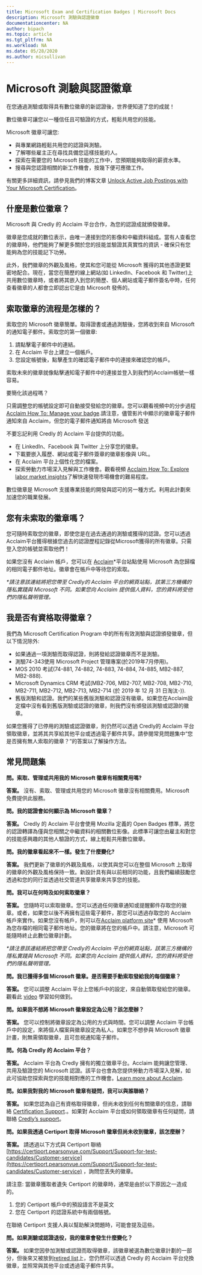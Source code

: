 ```yaml
---
title: Microsoft Exam and Certification Badges | Microsoft Docs
description: Microsoft 測驗與認證徽章 
documentationcenter: NA 
author: bipach
ms.topic: article
ms.tgt_pltfrm: NA
ms.workload: NA
ms.date: 05/28/2020
ms.author: micsullivan
---
```

# Microsoft 測驗與認證徽章

在您通過測驗或取得具有數位徽章的新認證後，世界便知道了您的成就！

數位徽章可讓您以一種信任且可驗證的方式，輕鬆共用您的技能。

Microsoft 徽章可讓您: 

- 與專業網路輕鬆共用您的認證與測驗。
- 了解哪些雇主正在尋找具備您這樣技能的人。
- 探索在需要您的 Microsoft 技能的工作中，您預期能夠取得的薪資水準。
- 搜尋與您認證相關的新工作機會，按幾下便可應徵工作。

有關更多詳細資訊，請參見我們的博客文章 [Unlock Active Job Postings with Your Microsoft Certification](/learn/certifications/posts/unlock-active-job-postings-with-your-microsoft-certification)。

## 什麼是數位徽章？

Microsoft 與 Credly 的 Acclaim 平台合作，為您的認證成就頒發徽章。

徽章是您成就的數位表示，由唯一連接到您的影像和中繼資料組成。當有人查看您的徽章時，他們能夠了解更多關於您的技能並驗證其真實性的資訊 - 確保只有您能夠為您的技能記下功勞。

此外，我們徽章的外觀及風格，使其和您可能從 Microsoft 獲得的其他憑證更緊密地配合。現在，當您在簡歷的線上網站(如 LinkedIn、Facebook 和 Twitter)上共用數位徽章時，或者將其嵌入到您的簡歷、個人網站或電子郵件簽名中時，任何查看徽章的人都會立即認出它是由 Microsoft 發佈的。

## 索取徽章的流程是怎樣的？

索取您的 Microsoft 徽章簡單。取得證書或通過測驗後，您將收到來自 Microsoft 的通知電子郵件。索取您的第一個徽章:   

1. 請點擊電子郵件中的連結。
2. 在 Acclaim 平台上建立一個帳戶。
3. 您設定帳號後，點擊產生的確認電子郵件中的連接來確認您的帳戶。

索取未來的徽章就像點擊通知電子郵件中的連接並登入到我們的Acclaim帳號一樣容易。

要簡化該過程嗎？

只需調整您的帳號設定即可自動接受發給您的徽章。您可以觀看視頻中的分步過程 [Acclaim How To: Manage your badge](https://www.youtube.com/watch?v=rMeSQM0h1_Y).請注意，儘管影片中顯示的徽章電子郵件通知來自 Acclaim，但您的電子郵件通知將由 Microsoft 發送

不要忘記利用 Credly 的 Acclaim 平台提供的功能。

- 在 LinkedIn、Facebook 與 Twitter 上分享您的徽章。
- 下載要嵌入履歷、網站或電子郵件簽章的徽章影像與 URL。
- 在 Acclaim 平台上個性化您的檔案。
- 探索勞動力市場深入見解與工作機會。觀看視頻 [Acclaim How To: Explore labor market insights](https://www.youtube.com/watch?v=G4qBl17VgBo)了解快速發現市場機會的難易程度。

數位徽章是 Microsoft 支援專業技能的開發與認可的另一種方式。利用此計劃來加速您的職業發展。

## 您有未索取的徽章嗎？

您可隨時索取您的徽章，即使您是在過去通過的測驗或獲得的認證。您可以透過Acclaim平台獲得根據您過去的認證歷程記錄從Microsoft獲得的所有徽章。只需登入您的帳號並索取他們！

如果您沒有 Acclaim  帳戶，您可以在 [Acclaim](https://www.youracclaim.com/)*平台站點使用 Microsoft 為您歸檔的相同電子郵件地址。徽章會在帳戶中等待您的索取。

_*請注意該連結將把您帶至 Credly的 Acclaim 平台的網頁站點，該第三方機構的隱私實踐與 Microsoft 不同。如果您向 Acclaim 提供個人資料，您的資料將受他們的隱私聲明管理。_

## 我是否有資格取得徽章？

我們為 Microsoft Certification Program 中的所有有效測驗與認證頒發徽章，但以下情況除外:   

- 如果通過一項測驗而取得認證，則將發給認證徽章而不是測驗。
- 測驗74-343使用 Microsoft Project 管理專案(於2019年7月停用)。
- MOS 2010 考試(74-881, 74-882, 74-883, 74-884, 74-885, MB2-887, MB2-888).
- Microsoft Dynamics CRM 考試(MB2-706, MB2-707, MB2-708, MB2-710, MB2-711, MB2-712, MB2-713, MB2-714 (於 2019 年 12 月 31 日淘汰-)).
- 舊版測驗和認證。我們的某些舊版測驗和認證沒有徽章。如果您在Acclaim設定檔中沒有看到舊版測驗或認證的徽章，則我們沒有頒發該測驗或認證的徽章。

如果您獲得了已停用的測驗或認證徽章，則仍然可以透過 Credly的 Acclaim 平台領取徽章，並將其共享給其他平台或透過電子郵件共享。請參閱常見問題集中“您是否擁有無人索取的徽章？”的答案以了解操作方法。

## 常見問題集

**問。索取、管理或共用我的 Microsoft 徽章有相關費用嗎?**

**答案。** 沒有、索取、管理或共用您的 Microsoft 徽章沒有相關費用。Microsoft 免費提供此服務。

**問。我的認證會如何顯示為 Microsoft 徽章？**

**答案。** Credly 的 Acclaim 平台會使用 Mozilla 定義的 Open Badges 標準，將您的認證轉譯為僅與您相關之中繼資料的相關數位影像。此標準可讓您由雇主和對您的技能感興趣的其他人驗證的方式，線上輕鬆共用數位徽章。

**問。我的徽章看起來不一樣。發生了什麼變化?**

**答案。** 我們更新了徽章的外觀及風格，以使其與您可以在整個 Microsoft 上取得的徽章的外觀及風格保持一致。新設計具有與以前相同的功能，且我們繼續鼓勵您透過和您的同行並透過社交管道共享徽章來共享您的技能。

**問。我可以在何時及如何索取徽章？**

**答案。** 您隨時可以索取徽章。您可以透過任何徽章通知或提醒郵件存取您的徽章。或者，如果您以後不再擁有這些電子郵件，那您可以透過存取您的 Acclaim 帳戶來實作。如果您沒有帳戶，則可以在[Acclaim platform site](https://www.youracclaim.com/)* 使用 Microsoft 為您存檔的相同電子郵件地址。您的徽章將在您的帳戶中。請注意，Microsoft 可能隨時終止此數位徽章計劃。

_*請注意該連結將把您帶至 Credly的 Acclaim 平台的網頁站點，該第三方機構的隱私實踐與 Microsoft 不同。如果您向 Acclaim 提供個人資料，您的資料將受他們的隱私聲明管理。_

**問。我已獲得多個 Microsoft 徽章。是否需要手動索取發給我的每個徽章？**

**答案。** 您可以調整 Acclaim 平台上您帳戶中的設定，來自動領取發給您的徽章。觀看此 [video](https://www.youtube.com/watch?v=rMeSQM0h1_Y) 學習如何做到。

**問。如果我不想將 Microsoft 徽章設定為公用？該怎麼辦？**

**答案。** 您可以控制將徽章設定為公用的方式與時間。您可以調整 Acclaim 平台帳戶中的設定，來將個人檔案與徽章設定為私人。如果您不想參與 Microsoft 徽章計畫，則無需領取徽章，且可忽視通知電子郵件。

**問。何為 Credly 的 Acclaim 平台？**

**答案。** Acclaim 平台為 Credly 擁有的獨立徽章平台。Acclaim 能夠讓您管理、共用及驗證您的 Microsoft 認證。該平台也會為您提供勞動力市場深入見解，如此可協助您探索與您的技能相對應的工作機會。[Learn more about Acclaim](https://www.youracclaim.com/).

**問。如果我對我的 Microsoft 徽章有疑問，我可以與誰聯絡？**

**答案。** 如果您認為自己有資格取得徽章，但尚未收到任何有關徽章的信息，請聯絡 [Certification Support](https://aka.ms/MCPForum).。如果對 Acclaim 平台或如何領取徽章有任何疑問，請聯絡 [Credly’s support](https://support.youracclaim.com/)。

**問。如果我透過 Certiport 取得 Microsoft 徽章但尚未收到徽章，該怎麼辦？**

**答案。** 請透過以下方式與 Certiport 聯絡 
[https://certiport.pearsonvue.com/Support/Support-for-test-candidates/Customer-service](https://certiport.pearsonvue.com/Support/Support-for-test-candidates/Customer-service) ，詢問您丟失的徽章。

請注意: 當徽章獲取者遺失 Certiport 的徽章時，通常是由於以下原因之一造成的。

1. 您的 Certiport 帳戶中的預設語言不是英文
2. 您在 Certiport 的認證系統中有兩個帳號。

在聯絡 Certiport 支援人員以幫助解決問題時，可能會提及這些。

**問。如果測驗或認證退役，我的徽章會發生什麼變化？**

**答案。** 如果您因參加測驗或認證而取得徽章，該徽章被選為數位徽章計劃的一部分，但後來又被放到[retired list](/learn/certifications/retired-certifications#retired-certifications)上，您仍然可以透過 Credly 的 Acclaim 平台兌換徽章，並照常與其他平台或透過電子郵件共享。